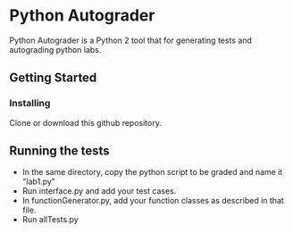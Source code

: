 # Python Autograder

Python Autograder is a Python 2 tool that for generating tests and autograding python labs.

## Getting Started


### Installing

Clone or download this github repository.


## Running the tests

* In the same directory, copy the python script to be graded and name it "lab1.py"
* Run interface.py and add your test cases.
* In functionGenerator.py, add your function classes as described in that file.
* Run allTests.py


